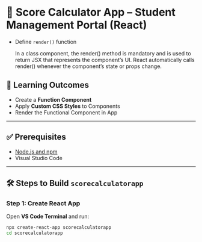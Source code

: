 # 🧮 Score Calculator App – Student Management Portal (React)




- Define `render()` function

   In a class component, the render() method is mandatory and is used to return JSX that represents the component’s UI.
   React automatically calls render() whenever the component’s state or props change.

## 🎯 Learning Outcomes


- Create a **Function Component**
- Apply **Custom CSS Styles** to Components
- Render the Functional Component in App

---

## ✅ Prerequisites


- [Node.js and npm](https://nodejs.org/en/download/)
- Visual Studio Code

---



## 🛠️ Steps to Build `scorecalculatorapp`

### Step 1: Create React App

Open **VS Code Terminal** and run:

```bash
npx create-react-app scorecalculatorapp
cd scorecalculatorapp

